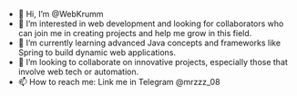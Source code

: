 - 👋 Hi, I’m @WebKrumm
- 👀 I’m interested in web development and looking for collaborators who can join me in creating projects and help me grow in this field.
- 🌱 I’m currently learning advanced Java concepts and frameworks like Spring to build dynamic web applications.
- 💞️ I’m looking to collaborate on innovative projects, especially those that involve web tech or automation.
- 📫 How to reach me: Link me in Telegram @mrzzz_08
